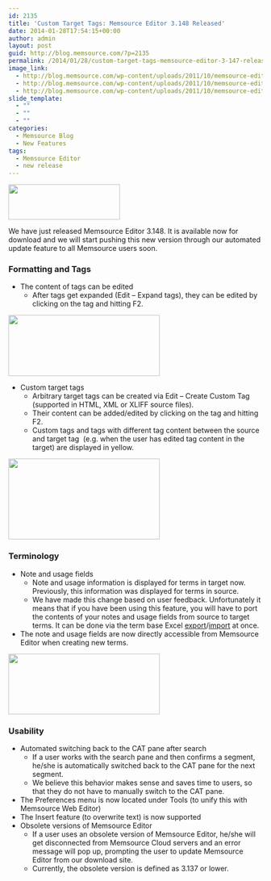 ```yaml
---
id: 2135
title: 'Custom Target Tags: Memsource Editor 3.148 Released'
date: 2014-01-28T17:54:15+00:00
author: admin
layout: post
guid: http://blog.memsource.com/?p=2135
permalink: /2014/01/28/custom-target-tags-memsource-editor-3-147-released/
image_link:
  - http://blog.memsource.com/wp-content/uploads/2011/10/memsource-editor-icon.png
  - http://blog.memsource.com/wp-content/uploads/2011/10/memsource-editor-icon.png
  - http://blog.memsource.com/wp-content/uploads/2011/10/memsource-editor-icon.png
slide_template:
  - ""
  - ""
  - ""
categories:
  - Memsource Blog
  - New Features
tags:
  - Memsource Editor
  - new release
---
```

<img class=" alignleft" title="Memsource Editor - medium" src="/wp-content/uploads/2012/08/MemSource-Editor-medium.png" alt="" width="221" height="70" />

We have just released Memsource Editor 3.148. It is available now for download and we will start pushing this new version through our automated update feature to all Memsource users soon.<!--more-->

### Formatting and Tags

  * The content of tags can be edited 
      * After tags get expanded (Edit &#8211; Expand tags), they can be edited by clicking on the tag and hitting F2.

[<img class="alignnone size-medium wp-image-2142" title="edit-tags" src="/wp-content/uploads/2014/01/edit-tags-300x121.png" alt="" width="300" height="121" />](/wp-content/uploads/2014/01/edit-tags.png)

  * Custom target tags 
      * Arbitrary target tags can be created via Edit &#8211; Create Custom Tag (supported in HTML, XML or XLIFF source files).
      * Their content can be added/edited by clicking on the tag and hitting F2.
      * Custom tags and tags with different tag content between the source and target tag  (e.g. when the user has edited tag content in the target) are displayed in yellow.

[<img class="alignnone size-medium wp-image-2137" title="create custom tag" src="/wp-content/uploads/2014/01/add-tag-content-300x160.png" alt="" width="300" height="160" />](/wp-content/uploads/2014/01/add-tag-content.png)

### Terminology

  * Note and usage fields 
      * Note and usage information is displayed for terms in target now. Previously, this information was displayed for terms in source.
      * We have made this change based on user feedback. Unfortunately it means that if you have been using this feature, you will have to port the contents of your notes and usage fields from source to target terms. It can be done via the term base Excel [export](http://wiki.memsource.com/wiki/MemSource_Cloud_User_Manual#Export_Terminology)/[import](http://wiki.memsource.com/wiki/MemSource_Cloud_User_Manual#Terminology_Import) at once.
  * The note and usage fields are now directly accessible from Memsource Editor when creating new terms.

[<img class="alignnone size-medium wp-image-2141" title="note-usage" src="/wp-content/uploads/2014/01/note-usage-300x120.png" alt="" width="300" height="120" />](/wp-content/uploads/2014/01/note-usage.png)

### Usability

  * Automated switching back to the CAT pane after search 
      * If a user works with the search pane and then confirms a segment, he/she is automatically switched back to the CAT pane for the next segment.
      * We believe this behavior makes sense and saves time to users, so that they do not have to manually switch to the CAT pane.
  * The Preferences menu is now located under Tools (to unify this with Memsource Web Editor)
  * The Insert feature (to overwrite text) is now supported
  * Obsolete versions of Memsource Editor 
      * If a user uses an obsolete version of Memsource Editor, he/she will get disconnected from Memsource Cloud servers and an error message will pop up, prompting the user to update Memsource Editor from our download site.
      * Currently, the obsolete version is defined as 3.137 or lower.
